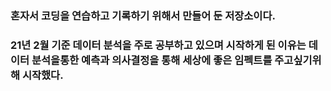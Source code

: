 ### 혼자서 코딩을 연습하고 기록하기 위해서 만들어 둔 저장소이다.
### 21년 2월 기준 데이터 분석을 주로 공부하고 있으며 시작하게 된 이유는 데이터 분석을통한 예측과 의사결정을 통해 세상에 좋은 임펙트를 주고싶기위해 시작했다.
